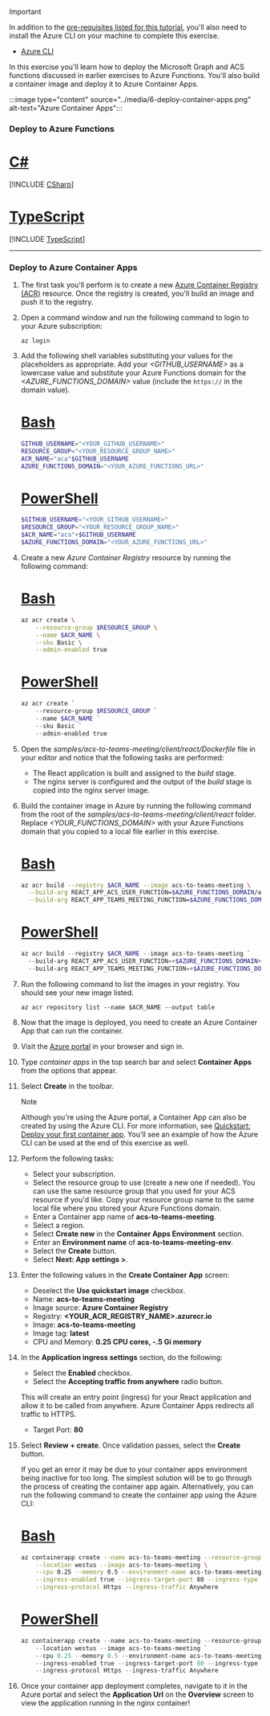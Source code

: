 <!-- markdownlint-disable MD041 -->

> [!IMPORTANT]
> In addition to the [pre-requisites listed for this tutorial](/microsoft-cloud/dev/tutorials/acs-to-teams-meeting), you'll also need to install the Azure CLI on your machine to complete this exercise.
>
> - [Azure CLI](https://learn.microsoft.com/cli/azure/install-azure-cli)
>

In this exercise you'll learn how to deploy the Microsoft Graph and ACS functions discussed in earlier exercises to Azure Functions. You'll also build a container image and deploy it to Azure Container Apps.

:::image type="content" source="../media/6-deploy-container-apps.png" alt-text="Azure Container Apps":::

### Deploy to Azure Functions

# [C#](#tab/csharp)

[!INCLUDE [CSharp](./07-Deploy-to-Azure-Container-App-CS.md)]

# [TypeScript](#tab/typescript)

[!INCLUDE [TypeScript](./07-Deploy-to-Azure-Container-App-TS.md)]

---

### Deploy to Azure Container Apps

1. The first task you'll perform is to create a new [Azure Container Registry (ACR)](https://learn.microsoft.com/azure/container-registry/container-registry-get-started-azure-cli) resource. Once the registry is created, you'll build an image and push it to the registry.

1. Open a command window and run the following command to login to your Azure subscription:

    ```console
    az login
    ```

1. Add the following shell variables substituting your values for the placeholders as appropriate. Add your *<GITHUB_USERNAME>* as a lowercase value and substitute your Azure Functions domain for the *<AZURE_FUNCTIONS_DOMAIN>* value (include the `https://` in the domain value).

    # [Bash](#tab/bash)

    ```bash
    GITHUB_USERNAME="<YOUR_GITHUB_USERNAME>"
    RESOURCE_GROUP="<YOUR_RESOURCE_GROUP_NAME>"
    ACR_NAME="aca"$GITHUB_USERNAME
    AZURE_FUNCTIONS_DOMAIN="<YOUR_AZURE_FUNCTIONS_URL>"
    ```


    # [PowerShell](#tab/powershell)

    ```powershell
    $GITHUB_USERNAME="<YOUR_GITHUB_USERNAME>"
    $RESOURCE_GROUP="<YOUR_RESOURCE_GROUP_NAME>"
    $ACR_NAME="aca"+$GITHUB_USERNAME
    $AZURE_FUNCTIONS_DOMAIN="<YOUR_AZURE_FUNCTIONS_URL>"
    ```

1. Create a new *Azure Container Registry* resource by running the following command:

    # [Bash](#tab/bash)

    ```bash
    az acr create \
        --resource-group $RESOURCE_GROUP \
        --name $ACR_NAME \
        --sku Basic \
        --admin-enabled true
    ```

    # [PowerShell](#tab/powershell)

    ```powershell
    az acr create `
        --resource-group $RESOURCE_GROUP `
        --name $ACR_NAME `
        --sku Basic `
        --admin-enabled true
    ```

1. Open the *samples/acs-to-teams-meeting/client/react/Dockerfile* file in your editor and notice that the following tasks are performed:

    - The React application is built and assigned to the *build* stage.
    - The nginx server is configured and the output of the *build* stage is copied into the nginx server image.

1. Build the container image in Azure by running the following command from the root of the *samples/acs-to-teams-meeting/client/react* folder. Replace *<YOUR_FUNCTIONS_DOMAIN>* with your Azure Functions domain that you copied to a local file earlier in this exercise.

    # [Bash](#tab/bash)

    ```bash
    az acr build --registry $ACR_NAME --image acs-to-teams-meeting \
      --build-arg REACT_APP_ACS_USER_FUNCTION=$AZURE_FUNCTIONS_DOMAIN/api/ACSTokenFunction \
      --build-arg REACT_APP_TEAMS_MEETING_FUNCTION=$AZURE_FUNCTIONS_DOMAIN/api/TeamsMeetingFunction .
    ```

    # [PowerShell](#tab/powershell)

    ```powershell
    az acr build --registry $ACR_NAME --image acs-to-teams-meeting `
      --build-arg REACT_APP_ACS_USER_FUNCTION=+$AZURE_FUNCTIONS_DOMAIN+/api/ACSTokenFunction `
      --build-arg REACT_APP_TEAMS_MEETING_FUNCTION=+$AZURE_FUNCTIONS_DOMAIN+/api/TeamsMeetingFunction .
    ```

1. Run the following command to list the images in your registry. You should see your new image listed.
    
    ```console
    az acr repository list --name $ACR_NAME --output table
    ```

1. Now that the image is deployed, you need to create an Azure Container App that can run the container.

1. Visit the [Azure portal](https://portal.azure.com) in your browser and sign in.

1. Type *container apps* in the top search bar and select **Container Apps** from the options that appear.

1. Select **Create** in the toolbar.

    > [!NOTE]
    > Although you're using the Azure portal, a Container App can also be created by using the Azure CLI. For more information, see [Quickstart: Deploy your first container app](https://learn.microsoft.com/azure/container-apps/get-started). You'll see an example of how the Azure CLI can be used at the end of this exercise as well.

1. Perform the following tasks:
    - Select your subscription.
    - Select the resource group to use (create a new one if needed). You can use the same resource group that you used for your ACS resource if you'd like. Copy your resource group name to the same local file where you stored your Azure Functions domain.
    - Enter a Container app name of **acs-to-teams-meeting**.
    - Select a region.
    - Select **Create new** in the **Container Apps Environment** section.
    - Enter an **Environment name** of **acs-to-teams-meeting-env**.
    - Select the **Create** button.
    - Select **Next: App settings >**.

1. Enter the following values in the **Create Container App** screen:

    - Deselect the **Use quickstart image** checkbox.
    - Name: **acs-to-teams-meeting**
    - Image source: **Azure Container Registry**
    - Registry: **<YOUR_ACR_REGISTRY_NAME>.azurecr.io**
    - Image: **acs-to-teams-meeting**
    - Image tag: **latest**
    - CPU and Memory: **0.25 CPU cores, -.5 Gi memory**

1. In the **Application ingress settings** section, do the following:

    - Select the **Enabled** checkbox.
    - Select the **Accepting traffic from anywhere** radio button.

    This will create an entry point (ingress) for your React application and allow it to be called from anywhere. Azure Container Apps redirects all traffic to HTTPS.

    - Target Port: **80**

1. Select **Review + create**. Once validation passes, select the **Create** button.

   If you get an error it may be due to your container apps environment being inactive for too long. The simplest solution will be to go through the
   process of creating the container app again. Alternatively, you can run the following command to create the container app using the Azure CLI:

    # [Bash](#tab/bash)

    ```bash
    az containerapp create --name acs-to-teams-meeting --resource-group $RESOURCE_GROUP \
        --location westus --image acs-to-teams-meeting \
        --cpu 0.25 --memory 0.5 --environment-name acs-to-teams-meeting-env \
        --ingress-enabled true --ingress-target-port 80 --ingress-type External \
        --ingress-protocol Https --ingress-traffic Anywhere
    ```

    # [PowerShell](#tab/powershell)

    ```powershell
    az containerapp create --name acs-to-teams-meeting --resource-group $RESOURCE_GROUP `
        --location westus --image acs-to-teams-meeting `
        --cpu 0.25 --memory 0.5 --environment-name acs-to-teams-meeting-env `
        --ingress-enabled true --ingress-target-port 80 --ingress-type External `
        --ingress-protocol Https --ingress-traffic Anywhere
    ```

1. Once your container app deployment completes, navigate to it in the Azure portal and select the **Application Url** on the **Overview** screen to view the application running in the nginx container!




